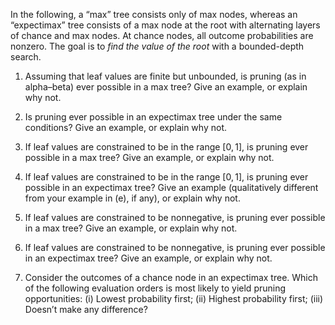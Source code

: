 
In the following, a “max” tree consists only of max nodes, whereas an
“expectimax” tree consists of a max node at the root with alternating
layers of chance and max nodes. At chance nodes, all outcome
probabilities are nonzero. The goal is to *find the value of the
root* with a bounded-depth search.<br>

1.  Assuming that leaf values are finite but unbounded, is pruning (as
    in alpha–beta) ever possible in a max tree? Give an example, or
    explain why not.<br>

2.  Is pruning ever possible in an expectimax tree under the same
    conditions? Give an example, or explain why not.<br>

3.  If leaf values are constrained to be in the range $[0,1]$, is
    pruning ever possible in a max tree? Give an example, or explain
    why not.<br>

4.  If leaf values are constrained to be in the range $[0,1]$, is
    pruning ever possible in an expectimax tree? Give an example
    (qualitatively different from your example in (e), if any), or
    explain why not.<br>

5.  If leaf values are constrained to be nonnegative, is pruning ever
    possible in a max tree? Give an example, or explain why not.<br>

6.  If leaf values are constrained to be nonnegative, is pruning ever
    possible in an expectimax tree? Give an example, or explain why not.<br>

7.  Consider the outcomes of a chance node in an expectimax tree. Which
    of the following evaluation orders is most likely to yield pruning
    opportunities: (i) Lowest probability first; (ii) Highest
    probability first; (iii) Doesn’t make any difference?
